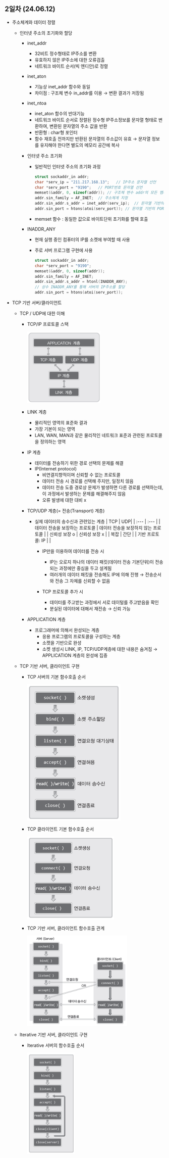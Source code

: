 ## 2일차 (24.06.12)
- 주소체계와 데이터 정렬
    - 인터넷 주소의 초기화와 할당
        - inet_addr
            - 32비트 정수형태로 IP주소를 변환
            - 유효하지 않은 IP주소에 대한 오류검출
            - 네트워크 바이트 순서(빅 엔디안)로 정렬
        
        - inet_aton
            - 기능상 inet_addr 함수와 동일
            - 차이점 : 구조체 변수 in_addr를 이용 &rarr; 변환 결과가 저장됨
        
        - inet_ntoa
            - inet_aton 함수의 반대기능
            - 네트워크 바이트 순서로 정렬된 정수형 IP주소정보를 문자열 형태로 변환하여, 변환된 문자열의 주소 값을 반환
            - 반환형 : char형 포인터
            - 함수 재호출 전까지만 반환된 문자열의 주소값이 유효 &rarr; 문자열 정보를 유지해야 한다면 별도의 메모리 공간에 복사


        - 인터넷 주소 초기화
            - 일반적인 인터넷 주소의 초기화 과정

                ```c
                struct sockaddr_in addr;
                char *serv_ip = "211.217.168.13";   // IP주소 문자열 선언
                char *serv_port = "9190";   // PORT번호 문자열 선언
                memset(&addr, 0, sizeof(addr)); // 구조체 변수 addr의 모든 멤버 0으로 초기화
                addr.sin_family = AF_INET;  // 주소체계 지정
                addr.sin_addr.s_addr = inet_addr(serv_ip);  // 문자열 기반의 IP주소 초기화
                addr.sin_port = htons(atoi(serv_port)); // 문자열 기반의 PORT번호 초기화
                ```
            
            - memset 함수 : 동일한 값으로 바이트단위 초기화를 할때 호출

        - INADDR_ANY
            - 현재 실행 중인 컴퓨터의 IP를 소켓에 부여할 때 사용
            - 주로 서버 프로그램 구현에 사용

                ```c
                struct sockaddr_in addr;
                char *serv_port = "9190";
                memset(&addr, 0, sizeof(addr));
                addr.sin_family = AF_INET;
                addr.sin_addr.s_addr = htonl(INADDR_ANY);
                // 상수 INADDR_ANY를 통해 서버의 IP주소를 할당
                addr.sin_port = htons(atoi(serv_port));
                ```

- TCP 기반 서버/클라이언트
    - TCP / UDP에 대한 이해
        - TCP/IP 프로토콜 스택

            ![TCP/IP 프로토콜 스택](https://raw.githubusercontent.com/HyungJuu/basic-TCP-IP-2024/main/images/tcp007.png)

        - LINK 계층
            - 물리적인 영역의 표준화 결과
            - 가장 기본이 되는 영역
            - LAN, WAN, MAN과 같은 물리적인 네트워크 표준과 관련된 프로토콜을 정의하는 영역

        - IP 계층
            - 데이터를 전송하기 위한 경로 선택의 문제를 해결
            - IP(Internet protocol)
                - 비연결지향적이며 신뢰할 수 없는 프로토콜
                - 데이터 전송 시 경로를 선택해 주지만, 일정치 않음
                - 데이터 전송 도중 경로상 문제가 발생하면 다른 경로를 선택하는데, 이 과정에서 발생하는 문제를 해결해주지 않음
                - 오류 발생에 대한 대비 x
                
        
        - TCP/UDP 계층(= 전송(Transport) 계층)
            - 실제 데이터의 송수신과 관련있는 계층
                | TCP | UDP|
                | :--- | :--- |
                | 데이터 전송을 보장하는 프로토콜 | 데이터 전송을 보장하지 않는 프로토콜 |
                | 신뢰성 보장 o | 신뢰성 보장 x |
                | 복잡 | 간단 |
                | 기반 프로토콜: IP |  |

                - IP만을 이용하여 데이터를 전송 시
                    - IP는 오로지 하나의 데이터 패킷(데이터 전송 기본단위)이 전송되는 과정에만 중심을 두고 설계됨
                    - 여러개의 데이터 패킷을 전송해도 IP에 의해 진행 &rarr; 전송순서와 전송 그 자체를 신뢰할 수 없음
                
                - TCP 프로토콜 추가 시
                    - 데이터를 주고받는 과정에서 서로 데이털를 주고받음을 확인
                    - 분실된 데이터에 대해서 재전송 &rarr; 신뢰 가능

        - APPLICATION 계층
            - 프로그래머에 의해서 완성되는 계층
                - 응용 프로그램의 프로토콜을 구성하는 계층
                - 소켓을 기반으로 완성
                - 소켓 생성시 LINK, IP, TCP/UDP계층에 대한 내용은 숨겨짐 &rarr; APPLICATION 계층의 완성에 집중

    - TCP 기반 서버, 클라이언트 구현
        - TCP 서버의 기본 함수호출 순서
            
            ![서버 함수호출 순서](https://raw.githubusercontent.com/HyungJuu/basic-TCP-IP-2024/main/images/tcp008.png)

        - TCP 클라이언트 기본 함수호출 순서

            ![클라이언트 함수호출 순서](https://raw.githubusercontent.com/HyungJuu/basic-TCP-IP-2024/main/images/tcp009.png)

        - TCP 기반 서버, 클라이언트 함수호출 관계

            ![함수호출 관계](https://raw.githubusercontent.com/HyungJuu/basic-TCP-IP-2024/main/images/tcp010.png)

    - lterative 기반 서버, 클라이언트 구현
        - lterative 서버의 함수호출 순서

            ![함수호출 순서](https://raw.githubusercontent.com/HyungJuu/basic-TCP-IP-2024/main/images/tcp011.png)
